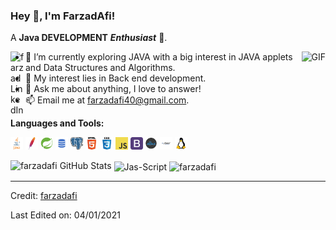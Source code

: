 <h3 title="hehehe"> Hey 👋, I'm FarzadAfi!</h3>

A **Java DEVELOPMENT** ***Enthusiast*** 🚀.

<a href="">
  <img align="left" alt="farzad LinkedIn" width="24px" src="https://cdn2.hubspot.net/hubfs/521324/App-Icon-1200x1200-linkedin-2.png" />
</a>
 

  <img align="right" alt="GIF" src="https://i.pinimg.com/originals/e4/26/70/e426702edf874b181aced1e2fa5c6cde.gif" />

- 🌱 I’m currently exploring JAVA with a big interest in JAVA applets and Data Structures and Algorithms. 
- 🤔 My interest lies in Back end development.
- 💬 Ask me about anything, I love to answer!
- 📫 Email me at [farzadafi40@gmail.com](mailto:farzadafi40@gmail.com).



**Languages and Tools:**  


<code><img height="20" src="https://github.com/github/explore/blob/main/topics/java/java.png?raw=true"></code>
<code><img height="20" src="https://github.com/github/explore/blob/main/topics/maven/maven.png?raw=true"></code>
<code><img height="20" src="https://github.com/github/explore/blob/main/topics/spring-boot/spring-boot.png?raw=true"></code>
<code><img height="20" src="https://github.com/github/explore/blob/main/topics/sql/sql.png?raw=true"></code>
<code><img height="20" src="https://github.com/github/explore/blob/main/topics/postgresql/postgresql.png?raw=true"></code>
<code><img height="20" src="https://github.com/github/explore/blob/main/topics/html/html.png?raw=true"></code>
<code><img height="20" src="https://github.com/github/explore/blob/main/topics/css/css.png?raw=true"></code>
<code><img height="20" src="https://github.com/github/explore/blob/main/topics/javascript/javascript.png?raw=true"></code>
<code><img height="20" src="https://github.com/github/explore/blob/main/topics/bootstrap/bootstrap.png?raw=true"></code>
<code><img height="20" src="https://github.com/github/explore/blob/main/topics/ajax/ajax.png?raw=true"></code>
<code><img height="20" src="https://github.com/github/explore/blob/main/topics/jquery/jquery.png?raw=true"></code>
<code><img height="20" src="https://github.com/github/explore/blob/main/topics/linux/linux.png?raw=true"></code>



<img src="https://github-readme-stats.vercel.app/api?username=farzadafi&show_icons=true&hide_border=true&count_private=true&theme=shades-of-purple&icon_color=fad000" alt="farzadafi GitHub Stats">
<img align="center" src="https://github-readme-streak-stats.herokuapp.com/?user=farzadafi&count_private=true&theme=radical" alt="Jas-Script" />
<img align="center" width=500 src="https://github-readme-stats.vercel.app/api/top-langs/?username=farzadafi&count_private=false&theme=radical" alt="farzadafi" />

----
Credit: [farzadafi](https://github.com/farzadafi)

Last Edited on: 04/01/2021
